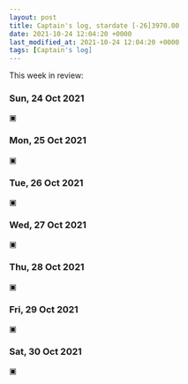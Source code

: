 ```yaml
---
layout: post
title: Captain's log, stardate [-26]3970.00
date: 2021-10-24 12:04:20 +0000
last_modified_at: 2021-10-24 12:04:20 +0000
tags: [Captain's log]
---
```


This week in review:

<!-- more -->

### Sun, 24 Oct 2021

▣

### Mon, 25 Oct 2021

▣

### Tue, 26 Oct 2021

▣

### Wed, 27 Oct 2021

▣

### Thu, 28 Oct 2021

▣

### Fri, 29 Oct 2021

▣

### Sat, 30 Oct 2021

▣
